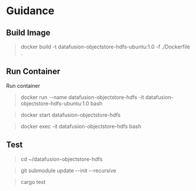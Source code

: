 # Guidance

## Build Image

> docker build -t datafusion-objectstore-hdfs-ubuntu:1.0 -f ./Dockerfile .

## Run Container

Run container
> docker run --name datafusion-objectstore-hdfs -it datafusion-objectstore-hdfs-ubuntu:1.0 bash

> docker start datafusion-objectstore-hdfs

> docker exec -it datafusion-objectstore-hdfs bash

## Test

> cd ~/datafusion-objectstore-hdfs

> git submodule update --init --recursive

> cargo test